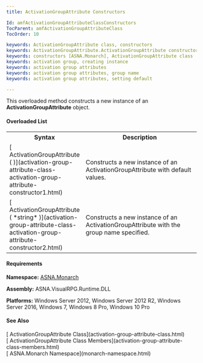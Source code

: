 ```yaml
---
title: ActivationGroupAttribute Constructors

Id: amfActivationGroupAttributeClassConstructors
TocParent: amfActivationGroupAttributeClass
TocOrder: 10

keywords: ActivationGroupAttribute class, constructors
keywords: ActivationGroupAttribute.ActivationGroupAttribute constructors
keywords: constructors [ASNA.Monarch], ActivationGroupAttribute class
keywords: activation group, creating instance
keywords: activation group attributes
keywords: activation group attributes, group name
keywords: activation group attributes, setting default

---
```


This overloaded method constructs a new instance of an **ActivationGroupAttribute** object.

#### Overloaded List
<table class="mytable" cellspacing="0" cellpadding="4" width="90%">
          <colgroup>
            <col width="30%" />
            <col width="70%" />
          </colgroup>
          <tr>
            <th>Syntax</th>
            <th>Description</th>
          </tr>
            <tr>
              <td>
                [
                ActivationGroupAttribute ( )](activation-group-attribute-class-activation-group-attribute-constructor1.html)
              </td>
              <td>Constructs a new instance
              of an ActivationGroupAttribute with default
              values.</td>
            </tr>
            <tr>
              <td>              [
                ActivationGroupAttribute (
 *string* )](activation-group-attribute-class-activation-group-attribute-constructor2.html)
              </td>
              <td>Constructs a new instance
              of an ActivationGroupAttribute with the group
              name specified.</td>
            </tr>
</table>

<!-- start -->

#### Requirements
**Namespace:** [ASNA.Monarch](monarch-namespace.html)

**Assembly:** ASNA.VisualRPG.Runtime.DLL 

**Platforms:** Windows Server 2012, Windows Server 2012 R2, Windows Server 2016, Windows 7, Windows 8 Pro, Windows 10 Pro
<!-- end -->

#### See Also
<dl><dt>
          [
          ActivationGroupAttribute Class](activation-group-attribute-class.html)
         </dt><dt>
          [
          ActivationGroupAttribute Class Members](activation-group-attribute-class-members.html)
         </dt><dt>
          [
          ASNA.Monarch Namespace](monarch-namespace.html)</dt>
</dl>

